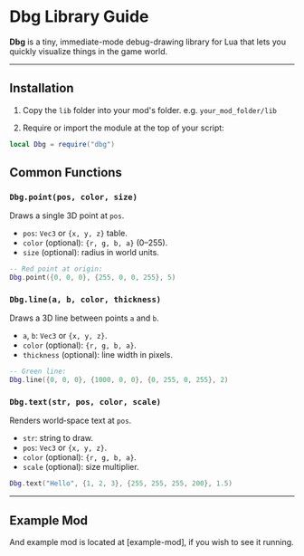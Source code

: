 # Dbg Library Guide

**Dbg** is a tiny, immediate-mode debug-drawing library for Lua that lets you quickly visualize things in the game world.

---

## Installation

1. Copy the `lib` folder into your mod's folder.
e.g. `your_mod_folder/lib`

2. Require or import the module at the top of your script:

```lua
local Dbg = require("dbg")
```

## Common Functions

### `Dbg.point(pos, color, size)`

Draws a single 3D point at `pos`.

- `pos`: `Vec3` or `{x, y, z}` table.
- `color` (optional): `{r, g, b, a}` (0–255).
- `size` (optional): radius in world units.

```lua
-- Red point at origin:
Dbg.point({0, 0, 0}, {255, 0, 0, 255}, 5)
```

### `Dbg.line(a, b, color, thickness)`

Draws a 3D line between points `a` and `b`.

- `a`, `b`: `Vec3` or `{x, y, z}`.
- `color` (optional): `{r, g, b, a}`.
- `thickness` (optional): line width in pixels.

```lua
-- Green line:
Dbg.line({0, 0, 0}, {1000, 0, 0}, {0, 255, 0, 255}, 2)
```

### `Dbg.text(str, pos, color, scale)`

Renders world‑space text at `pos`.

- `str`: string to draw.
- `pos`: `Vec3` or `{x, y, z}`.
- `color` (optional): `{r, g, b, a}`.
- `scale` (optional): size multiplier.

```lua
Dbg.text("Hello", {1, 2, 3}, {255, 255, 255, 200}, 1.5)
```

---

## Example Mod

And example mod is located at [example-mod], if you wish to see it running.